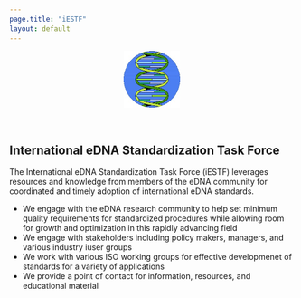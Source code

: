 ```yaml
---
page.title: "iESTF"
layout: default
---
```

<p align="center">
   <img src="./images/iESTFlogo.jpg" width="100"/>
</p><br>
<h2> International eDNA Standardization Task Force </h2>

The International eDNA Standardization Task Force (iESTF) leverages resources and knowledge from members of the eDNA community for coordinated and timely adoption of international eDNA standards.

- We engage with the eDNA research community to help set minimum quality requirements for standardized procedures while allowing room for growth and optimization in this rapidly advancing field
- We engage with stakeholders including policy makers, managers, and various industry iuser groups
- We work with various ISO working groups for effective developmenet of standards for a variety of applications
- We provide a point of contact for information, resources, and educational material


